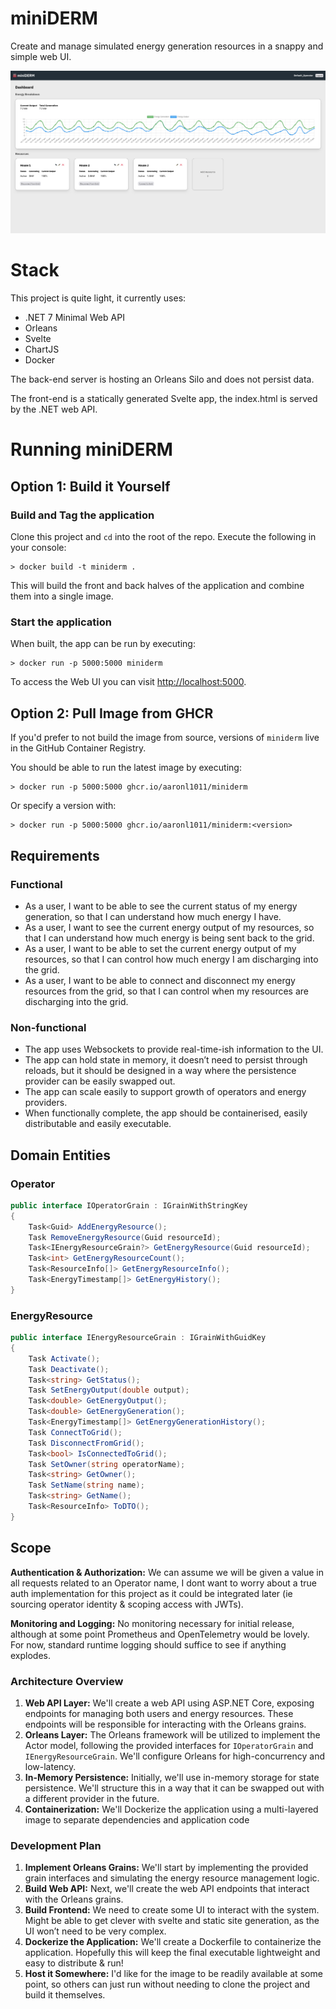 # miniDERM
Create and manage simulated energy generation resources in a snappy and simple web UI.

![miniderm screenshot](miniDERM.png)

# Stack

This project is quite light, it currently uses:
- .NET 7 Minimal Web API
- Orleans
- Svelte
- ChartJS
- Docker

The back-end server is hosting an Orleans Silo and does not persist data.

The front-end is a statically generated Svelte app, the index.html is served by the .NET web API.

# Running miniDERM

## Option 1: Build it Yourself

### Build and Tag the application

Clone this project and `cd` into the root of the repo. Execute the following in your console:

```
> docker build -t miniderm .
```

This will build the front and back halves of the application and combine them into a single image.

### Start the application
When built, the app can be run by executing:

```
> docker run -p 5000:5000 miniderm
```

To access the Web UI you can visit [http://localhost:5000](http://localhost:5000).

## Option 2: Pull Image from GHCR

If you'd prefer to not build the image from source, versions of `miniderm` live in the GitHub Container Registry.

You should be able to run the latest image by executing:

```
> docker run -p 5000:5000 ghcr.io/aaronl1011/miniderm
```

Or specify a version with:
```
> docker run -p 5000:5000 ghcr.io/aaronl1011/miniderm:<version>
```

## Requirements

### Functional

- As a user, I want to be able to see the current status of my energy generation, so that I can understand how much energy I have.
- As a user, I want to see the current energy output of my resources, so that I can understand how much energy is being sent back to the grid.
- As a user, I want to be able to set the current energy output of my resources, so that I can control how much energy I am discharging into the grid.
- As a user, I want to be able to connect and disconnect my energy resources from the grid, so that I can control when my resources are discharging into the grid.

### Non-functional
- The app uses Websockets to provide real-time-ish information to the UI.
- The app can hold state in memory, it doesn’t need to persist through reloads, but it should be designed in a way where the persistence provider can be easily swapped out.
- The app can scale easily to support growth of operators and energy providers.
- When functionally complete, the app should be containerised, easily distributable and easily executable.



## Domain Entities

### Operator

```csharp
public interface IOperatorGrain : IGrainWithStringKey
{
    Task<Guid> AddEnergyResource();
    Task RemoveEnergyResource(Guid resourceId);
    Task<IEnergyResourceGrain?> GetEnergyResource(Guid resourceId);
    Task<int> GetEnergyResourceCount();
    Task<ResourceInfo[]> GetEnergyResourceInfo();
    Task<EnergyTimestamp[]> GetEnergyHistory();
}
```

### EnergyResource

```csharp
public interface IEnergyResourceGrain : IGrainWithGuidKey
{
    Task Activate();
    Task Deactivate();
    Task<string> GetStatus();
    Task SetEnergyOutput(double output);
    Task<double> GetEnergyOutput();
    Task<double> GetEnergyGeneration();
    Task<EnergyTimestamp[]> GetEnergyGenerationHistory();
    Task ConnectToGrid();
    Task DisconnectFromGrid();
    Task<bool> IsConnectedToGrid();
    Task SetOwner(string operatorName);
    Task<string> GetOwner();
    Task SetName(string name);
    Task<string> GetName();
    Task<ResourceInfo> ToDTO();
}

```

## Scope

**Authentication & Authorization:** We can assume we will be given a value in all requests related to an Operator name, I dont want to worry about a true auth implementation for this project as it could be integrated later (ie sourcing operator identity & scoping access with JWTs).

**Monitoring and Logging:** No monitoring necessary for initial release, although at some point Prometheus and OpenTelemetry would be lovely. For now, standard runtime logging should suffice to see if anything explodes.

### Architecture Overview

1. **Web API Layer:** We'll create a web API using ASP.NET Core, exposing endpoints for managing both users and energy resources. These endpoints will be responsible for interacting with the Orleans grains.
2. **Orleans Layer:** The Orleans framework will be utilized to implement the Actor model, following the provided interfaces for `IOperatorGrain` and `IEnergyResourceGrain`. We'll configure Orleans for high-concurrency and low-latency.
3. **In-Memory Persistence:** Initially, we'll use in-memory storage for state persistence. We'll structure this in a way that it can be swapped out with a different provider in the future.
4. **Containerization:** We'll Dockerize the application using a multi-layered image to separate dependencies and application code

### Development Plan

1. **Implement Orleans Grains:** We'll start by implementing the provided grain interfaces and simulating the energy resource management logic.
2. **Build Web API:** Next, we'll create the web API endpoints that interact with the Orleans grains.
3. **Build Frontend:** We need to create some UI to interact with the system. Might be able to get clever with svelte and static site generation, as the UI won’t need to be very complex.
4. **Dockerize the Application:** We'll create a Dockerfile to containerize the application. Hopefully this will keep the final executable lightweight and easy to distribute & run!
5. **Host it Somewhere:** I'd like for the image to be readily available at some point, so others can just run without needing to clone the project and build it themselves.